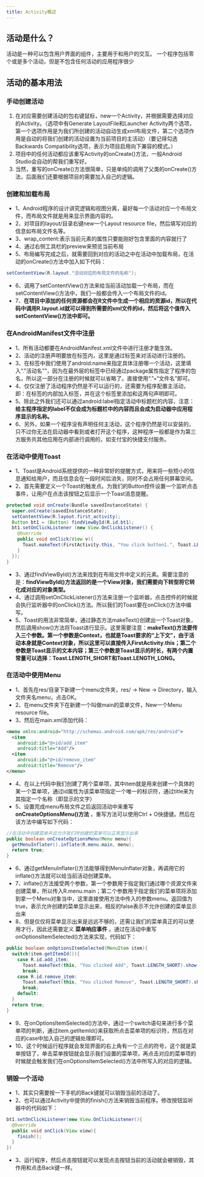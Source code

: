 ```yaml
---
title: Activity概述
---
```

## 活动是什么？

活动是一种可以包含用户界面的组件，主要用于和用户的交互。
一个程序包括零个或是多个活动，但是不包含任何活动的应用程序很少

## 活动的基本用法

### 手动创建活动

1. 在对应需要创建活动的包右键鼠标，new一个Activity，并根据需要选择对应的Activity。（选项中有Generate LayoutFile和Launcher Activity两个选项，第一个选项作用是为我们所创建的活动自动生成xml布局文件，第二个选项作用是自动的将我们创建的活动设置为当前项目的主活动）（要记得勾选Backwards Compatibility选项，表示为项目启用向下兼容的模式。）
2. 项目中的任何活动都应该重写Activity的onCreate()方法，一般Android Studio会自动的帮我们重写好。
3. 当然，重写的onCreate()方法很简单，只是单纯的调用了父类的onCreate()方法，后面我们还要根据项目的需要加入自己的逻辑。

### 创建和加载布局

- 1、Android程序的设计讲究逻辑和视图分离，最好每一个活动对应一个布局文件，而布局文件就是用来显示界面内容的。
- 2、对项目的layout/目录右键new一个Layout resource file，然后填写对应的信息如布局文件名等。
- 3、wrap_content:表示当前元素的属性只要能刚好包含里面的内容就行了
- 4、通过右侧工具栏的preview来预览当前布局
- 5、布局编写完成之后，就需要回到对应的活动之中在活动中加载布局，在活动的onCreate()方法中加入如下代码：
```java
setContentView(R.layout."活动对应的布局文件的名称");
```
- 6、调用了setContentView()方法来给当前活动加载一个布局，而在setContentView()方法中，我们一般都会传入一个布局文件的id。
- 7、**在项目中添加的任何资源都会在R文件中生成一个相应的资源id，所以在代码中调用R.layout.id就可以得到所需要的xml文件的id，然后将这个值传入setContentView()方法中即可。**

### 在AndroidManifest文件中注册

- 1、所有活动都要在AndroidManifest.xml文件中进行注册才能生效。
- 2、活动的注册声明要放在<application>标签内，这里是通过<activity>标签来对活动进行注册的。
- 3、在<activity>标签中我们使用了android:name来指定具体注册哪一个活动，这里填入“."活动名"”，因为在最外层的<manifest>标签中已经通过package属性指定了程序的包名，所以这一部分在注册的时候就可以省略了。直接使用“.”+“文件名”即可。
- 4、仅仅注册了活动程序仍然是不可以运行的，还需要为程序配置主活动，即：在<activity>标签的内部加入<intent-filter>标签，并在这个标签里添加<action android:name="android.intent.action.MAIN"/>和<category android:name="android.intent.category.LAUNCHER"/>这两句声明即可。
- 5、除此之外我们还可以通过android:label指定活动中标题栏的内容，注意：**给主程序指定的label不仅会成为标题栏中的内容而且会成为启动器中应用程序显示的名称。**
- 6、另外，如果一个程序没有声明任何主活动，这个程序仍然是可以安装的，只不过你无法在启动器中看到或者打开这个程序，这种程序一般都是作为第三方服务共其他应用在内部进行调用的，如支付宝的快捷支付服务。

### 在活动中使用Toast

- 1、Toast是Android系统提供的一种非常好的提醒方式，用来将一些短小的信息通知给用户，而且信息会在一段时间后消失，同时不会占用任何屏幕空间。
- 2、首先需要定义一个Toast的触发点。为我们的Button控件设置一个监听点击事件，让用户在点击该按钮之后显示一个Toast消息提醒。
```java
protected void onCreate(Bundle savedInstanceState) {
  super.onCreate(savedInstanceState);
  setContentView(R.layout.first_activity);
  Button bt1 = (Button) findViewById(R.id.bt1);
  bt1.setOnClickListener (new View.OnClickListener() {
    @Override
    public void onClick(View v){
      Toast.makeText(FirstActivity.this, "You click button1.", Toast.LENGTH_SHORT).show();
    }
  });
}
```
- 3、通过findViewById()方法来找到在布局文件中定义的元素。需要注意的是：**findViewById()方法返回的是一个View对象，我们需要向下转型将它转化成对应的对象类型。**
- 4、通过调用setOnClickListener()方法来注册一个监听器，点击控件的时候就会执行监听器中的onClick()方法。所以我们的Toast要在onClick()方法中编写。
- 5、Toast的用法非常简单，通过静态方法makeText()创建出一个Toast对象，然后调用show()方法将Toast进行显示。这里需要注意：**makeText()方法要传入三个参数。第一个参数是Context，也就是Toast要求的“上下文”，由于活动本身就是Context对象，所以这里可以直接传入FirstActivity.this；第二个参数是Toast显示的文本内容；第三个参数是Toast显示的时长，有两个内置常量可以选择：Toast.LENGTH_SHORT和Toast.LENGTH_LONG。**

### 在活动中使用Menu

- 1、首先在res/目录下新建一个menu文件夹，res/ -> New -> Directory，输入文件夹名menu，点击OK。
- 2、在menu文件夹下在新建一个叫做main的菜单文件，New一个Menu resource file。
- 3、然后在main.xml添加代码：
```xml
<menu xmlns:android="http://schemas.android.com/apk/res/android">
  <item
    android:id="@+id/add_item"
    android:title="Add"/>
  <item
    android:id="@+id/remove_item"
    android:title="Remove"/>
</menu>
```
- 4、在以上代码中我们创建了两个菜单项，其中item就是用来创建一个具体的某一个菜单项，通过id属性为该菜单项指定一个唯一的标识符，通过title来为其指定一个名称（即显示的文字）
- 5、设置完成menu布局文件之后返回活动中来重写 **onCreateOptionsMenu()方法** ，重写方法可以使用Ctrl + O快捷键。然后在该方法中编写如下代码：
```java
//在活动中创建菜单并且允许我们所创建的菜单可以正常显示出来
public boolean onCreateOptionsMenu(Menu menu){
  getMenuInflater().inflate(R.menu.main, menu);
  return true;
}
```
- 6、通过getMenuInflater()方法能够得到MenuInflater对象，再调用它的inflate()方法就可以给当前活动创建菜单。
- 7、inflate()方法接受两个参数，第一个参数用于指定我们通过哪个资源文件来创建菜单，所以传入R.menu.main；第二个参数用于指定我们的菜单项将添加到拿一个Menu对象当中，这里直接使用方法中传入的参数menu。返回值为true，表示允许创建的菜单显示出来，相反的false表示不允许创建的菜单显示出来
- 8、但是仅仅将菜单显示出来是远远不够的，还需让我们的菜单真正的可以使用才行，因此还需要定义 **菜单响应事件** 。通过在活动中重写onOptionsItemSelected()方法来实现，代码如下：
```java
public boolean onOptionsItemSelected(MenuItem item){
  switch(item.getItemId()){
    case R.id.add_item:
      Toast.makeText(this, "You clicked Add", Toast.LENGTH_SHORT).show();
      break;
    case R.id.remove_item:
      Toast.makeText(this, "You clicked Remove", Toast.LENGTH_SHORT).show();
      break;
    default:
  }
  return true;
}
```
- 9、在onOptionsItemSelected()方法中，通过一个switch语句来进行多个菜单项的判断，通过item.getItemId()来获取所点击菜单项的标识符，然后在对应的case中加入自己的逻辑处理即可。
- 10、这个时候运行程序就会发现界面的右上角有一个三点的符号，这个就是菜单按钮了，单击菜单按钮就会显示我们设置的菜单项，再点击对应的菜单项的时候就会触发我们在onOptionsItemSelected()方法中所写入的对应的逻辑。

### 销毁一个活动

- 1、其实只需要按一下手机的Back键就可以销毁当前的活动了。
- 2、也可以通过Activity中提供的finish()方法来销毁当前程序。修改按钮监听器中的代码如下：
```java
bt1.setOnClickListener(new View.OnClickListener(){
  @Override
  public void onClick(View view){
    finish();
  }
})
```
- 3、运行程序，然后点击按钮就可以发现点击按钮当前的活动就会被销毁，其作用和点击Back键一样。
